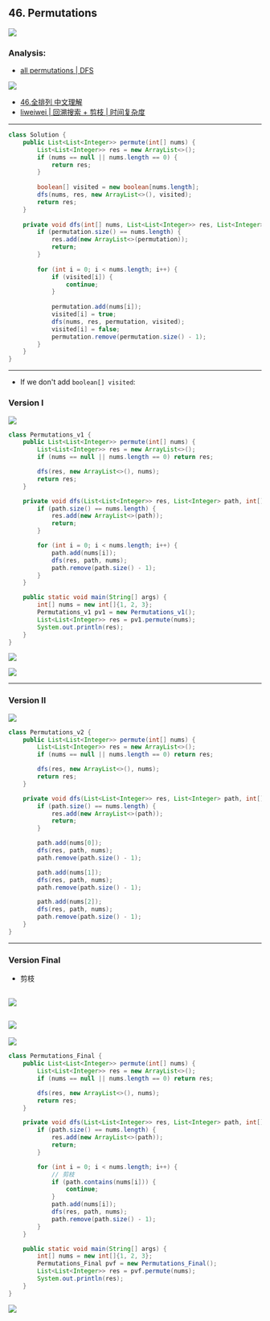 ## 46. Permutations
![](img/2022-09-26-23-47-36.png)

### Analysis:

- [all permutations | DFS](https://novemberfall.github.io/LeetCode-NoteBook/#/m10/permutationsWithStr)

![](img/2023-03-29-12-16-03.png)

- [46.全排列 中文理解](https://programmercarl.com/0046.%E5%85%A8%E6%8E%92%E5%88%97.html#%E6%80%9D%E8%B7%AF)
- [liweiwei | 回溯搜索 + 剪枝 | 时间复杂度](https://leetcode.cn/problems/permutations/solution/hui-su-suan-fa-python-dai-ma-java-dai-ma-by-liweiw/)

---
```java
class Solution {
    public List<List<Integer>> permute(int[] nums) {
        List<List<Integer>> res = new ArrayList<>();
        if (nums == null || nums.length == 0) {
            return res;
        }
        
        boolean[] visited = new boolean[nums.length];
        dfs(nums, res, new ArrayList<>(), visited);
        return res;
    }
    
    private void dfs(int[] nums, List<List<Integer>> res, List<Integer> permutation, boolean[] visited) {
        if (permutation.size() == nums.length) {
            res.add(new ArrayList<>(permutation));
            return;
        }
        
        for (int i = 0; i < nums.length; i++) {
            if (visited[i]) {
                continue;
            }
            
            permutation.add(nums[i]);
            visited[i] = true;
            dfs(nums, res, permutation, visited);
            visited[i] = false;
            permutation.remove(permutation.size() - 1);
        }
    }
}
```

---

- If we don't add `boolean[] visited`:

### Version I

![](img/2022-09-27-18-00-43.png)

```java
class Permutations_v1 {
    public List<List<Integer>> permute(int[] nums) {
        List<List<Integer>> res = new ArrayList<>();
        if (nums == null || nums.length == 0) return res;

        dfs(res, new ArrayList<>(), nums);
        return res;
    }

    private void dfs(List<List<Integer>> res, List<Integer> path, int[] nums) {
        if (path.size() == nums.length) {
            res.add(new ArrayList<>(path));
            return;
        }

        for (int i = 0; i < nums.length; i++) {
            path.add(nums[i]);
            dfs(res, path, nums);
            path.remove(path.size() - 1);
        }
    }

    public static void main(String[] args) {
        int[] nums = new int[]{1, 2, 3};
        Permutations_v1 pv1 = new Permutations_v1();
        List<List<Integer>> res = pv1.permute(nums);
        System.out.println(res);
    }
}
```

![](img/2022-09-27-18-07-29.png)

![](img/2022-09-27-18-14-08.png)

---

### Version II

![](img/2022-09-27-20-40-42.png)

```java
class Permutations_v2 {
    public List<List<Integer>> permute(int[] nums) {
        List<List<Integer>> res = new ArrayList<>();
        if (nums == null || nums.length == 0) return res;

        dfs(res, new ArrayList<>(), nums);
        return res;
    }

    private void dfs(List<List<Integer>> res, List<Integer> path, int[] nums) {
        if (path.size() == nums.length) {
            res.add(new ArrayList<>(path));
            return;
        }

        path.add(nums[0]);
        dfs(res, path, nums);
        path.remove(path.size() - 1);

        path.add(nums[1]);
        dfs(res, path, nums);
        path.remove(path.size() - 1);

        path.add(nums[2]);
        dfs(res, path, nums);
        path.remove(path.size() - 1);
    }
}
```

---
### Version Final

- 剪枝

![](img/2022-09-27-20-50-09.png)
---
![](img/2022-09-27-20-53-31.png)
---
![](img/2022-09-27-20-53-52.png)

```java
class Permutations_Final {
    public List<List<Integer>> permute(int[] nums) {
        List<List<Integer>> res = new ArrayList<>();
        if (nums == null || nums.length == 0) return res;

        dfs(res, new ArrayList<>(), nums);
        return res;
    }

    private void dfs(List<List<Integer>> res, List<Integer> path, int[] nums) {
        if (path.size() == nums.length) {
            res.add(new ArrayList<>(path));
            return;
        }

        for (int i = 0; i < nums.length; i++) {
            // 剪枝
            if (path.contains(nums[i])) {
                continue;
            }
            path.add(nums[i]);
            dfs(res, path, nums);
            path.remove(path.size() - 1);
        }
    }

    public static void main(String[] args) {
        int[] nums = new int[]{1, 2, 3};
        Permutations_Final pvf = new Permutations_Final();
        List<List<Integer>> res = pvf.permute(nums);
        System.out.println(res);
    }
}
```

![](img/2022-09-27-21-01-01.png)